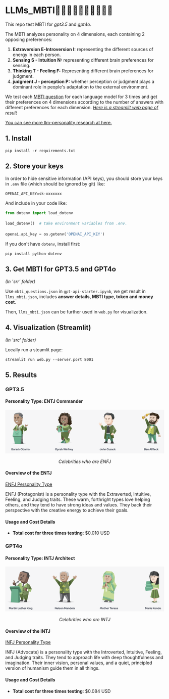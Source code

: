 
# LLMs_MBTI👩‍💼👨‍💻👨‍💼👩‍🎤🕵️‍♀️
This repo test MBTI for *gpt3.5* and *gpt4o*.   

The MBTI analyzes personality on 4 dimensions, each containing 2 opposing preferences:   

1. **Extraversion E-Introversion I:** representing the different sources of energy in each person.
2. **Sensing S - Intuition N:** representing different brain preferences for sensing.
3. **Thinking T - Feeling F:** Representing different brain preferences for judgment.
4. **judgment J - perception P:** whether perception or judgment plays a dominant role in people's adaptation to the external environment.

We test each [MBTI question](./mbti_questions.json) for each language model for 3 times and get their preferences on 4 dimensions according to the number of answers with different preferences for each dimension. *[Here is a streamlit web page of result](https://derekwang2002-streamlit-repo-web-gyx7yx.streamlit.app/)*

[You can see more llm-personality research at here.](https://quilt-trouble-855.notion.site/LLM-MBTI-Papers-1222a8ae851045959403e4628804129a?pvs=74)

## 1. Install

```
pip install -r requirements.txt
```

## 2. Store your keys

In order to hide sensitive information (API keys), you should store your keys in `.env` file (which should be ignored by git) like:

```
OPENAI_API_KEY=sk-xxxxxxx
```

And include in your code like:

```python
from dotenv import load_dotenv

load_dotenv()  # take environment variables from .env.

openai.api_key = os.getenv('OPENAI_API_KEY')
```

If you don't have `dotenv`, install first:

```
pip install python-dotenv
```

## 3. Get MBTI for GPT3.5 and GPT4o
*(In 'srr' folder)*

Use `mbti_questions.json` in `gpt-api-starter.ipynb`, we get result in `llms_mbti.json`, includes **answer details, MBTI type, token and money cost**.

Then, `llms_mbti.json` can be further used in `web.py` for visualization.

## 4. Visualization (Streamlit)
*(In 'src' folder)*

Locally run a steamlit page: 

```
streamlit run web.py --server.port 8001
```


## 5. Results
### GPT3.5
#### Personality Type: ENTJ Commander
<div style="text-align: center;">
  <img src="res/ENFJ.png" alt="Celebrities with same MBTI" title="Celebrities with same MBTI" />
  <p><i>Celebrities who are ENFJ</i></p>
</div>

#### Overview of the ENTJ

[ENFJ Personality Type](https://www.16personalities.com/enfj-personality)

ENFJ (Protagonist) is a personality type with the Extraverted, Intuitive, Feeling, and Judging traits. These warm, forthright types love helping others, and they tend to have strong ideas and values. They back their perspective with the creative energy to achieve their goals.

#### Usage and Cost Details

- **Total cost for three times testing**: $0.010 USD

### GPT4o
#### Personality Type: INTJ Architect
<div style="text-align: center;">
  <img src="res/INFJ.png" alt="Celebrities with same MBTI" title="Celebrities with same MBTI" />
  <p style="text-align: center;"><i>Celebrities who are INTJ</i></p>
</div>


#### Overview of the INTJ 

[INFJ Personality Type](https://www.16personalities.com/infj-personality)

INFJ (Advocate) is a personality type with the Introverted, Intuitive, Feeling, and Judging traits. They tend to approach life with deep thoughtfulness and imagination. Their inner vision, personal values, and a quiet, principled version of humanism guide them in all things.

#### Usage and Cost Details

- **Total cost for three times testing**: $0.084 USD